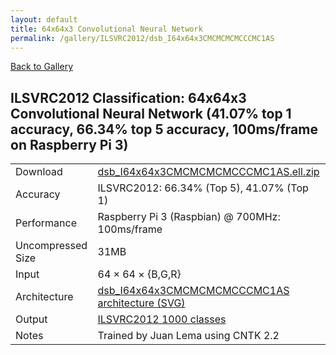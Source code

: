 ```yaml
---
layout: default
title: 64x64x3 Convolutional Neural Network
permalink: /gallery/ILSVRC2012/dsb_I64x64x3CMCMCMCMCCCMC1AS
---
```


[Back to Gallery](/ELL/gallery)

## ILSVRC2012 Classification: 64x64x3 Convolutional Neural Network (41.07% top 1 accuracy, 66.34% top 5 accuracy, 100ms/frame on Raspberry Pi 3)

<table class="table table-striped table-bordered">
    <tr>
        <td> Download </td>
        <td colspan="3"> <a href="https://github.com/Microsoft/ELL-models/raw/master/models/ILSVRC2012/dsb_I64x64x3CMCMCMCMCCCMC1AS/dsb_I64x64x3CMCMCMCMCCCMC1AS.ell.zip">dsb_I64x64x3CMCMCMCMCCCMC1AS.ell.zip</a></td>
    </tr>
    <tr>
        <td> Accuracy </td>
        <td colspan="3"> ILSVRC2012: 66.34% (Top 5), 41.07% (Top 1) </td>
    </tr>
    <tr>
        <td> Performance </td>
        <td colspan="3"> Raspberry Pi 3 (Raspbian) @ 700MHz: 100ms/frame </td>
    </tr>
    <tr>
        <td> Uncompressed Size </td>
        <td colspan="3"> 31MB </td>
    </tr>
    <tr>
        <td> Input </td>
        <td colspan="3"> 64 &times; 64 &times; {B,G,R} </td>
    </tr>
    <tr>
        <td> Architecture </td>
        <td>
            <a href="https://github.com/Microsoft/ELL-models/raw/master/models/ILSVRC2012/dsb_I64x64x3CMCMCMCMCCCMC1AS/dsb_I64x64x3CMCMCMCMCCCMC1AS.cntk.svg?sanitize=true" target="_blank">dsb_I64x64x3CMCMCMCMCCCMC1AS architecture (SVG)</a>
        </td>
    </tr>
    <tr>
        <td> Output </td>
        <td colspan="3"> <a href="https://github.com/Microsoft/ELL-models/raw/master/models/ILSVRC2012/categories.txt">ILSVRC2012 1000 classes</a> </td>
    </tr>
    <tr>
        <td> Notes </td>
        <td colspan="3"> Trained by Juan Lema using CNTK 2.2 </td>
    </tr>
</table>


